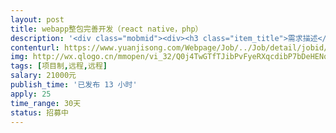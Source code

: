 ```yaml
---                
layout: post       
title: webapp整包完善开发（react native，php）           
description: '<div class="mobmid"><div><h3 class="item_title">需求描述</h3><p>一、需求描述：<br/>webapp开发，已经开发了大部分，前端静态页面基本有了，需要调整样式，后端接口还差30%，以及需要前后端联调。<br/>技术用到了以下技术，希望熟悉的报名，这样做的快一点：<br/>前端react-native、react-navigation、redux<br/>服务端接口PHP7.1，phalcon 3.3<br/>后台管理bootstrap<br/> <br/>二、合作方式：<br/>项目制，远程开发，时间1个月，费用2w。</p></div><!--info end--></div>'     
contenturl: https://www.yuanjisong.com/Webpage/Job/../Job/detail/jobid/101501      
img: http://wx.qlogo.cn/mmopen/vi_32/Q0j4TwGTfTJibPvFyeRXqcdibP7bDeHENqEIiboCy0vFfvVVx6HMdUZMVkrVTjYKiaMmjxjCP8Uj9JVqtyJhVtNRWg/0             
tags: [项目制,远程,远程]            
salary: 21000元          
publish_time: '已发布 13 小时'         
apply: 25                   
time_range: 30天              
status: 招募中                  
---                 
```

